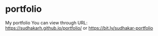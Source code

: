 # portfolio
 My portfolio
 You can view through URL: https://sudhakarh.github.io/portfolio/ or https://bit.ly/sudhakar-portfolio
